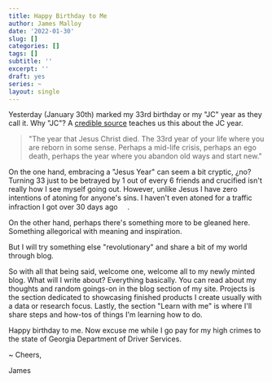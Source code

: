 ```yaml
---
title: Happy Birthday to Me
author: James Malloy
date: '2022-01-30'
slug: []
categories: []
tags: []
subtitle: ''
excerpt: ''
draft: yes
series: ~
layout: single
---
```


Yesterday (January 30th) marked my 33rd birthday or my "JC" year as they call it. Why "JC"? A [credible source](https://www.urbandictionary.com/define.php?term=jesus%20year) teaches us this about the JC year. 

<blockquote>

"The year that Jesus Christ died. The 33rd year of your life where you are reborn in some sense. Perhaps a mid-life crisis, perhaps an ego death, perhaps the year where you abandon old ways and start new."

</blockquote>

On the one hand, embracing a "Jesus Year" can seem a bit cryptic, ¿no?  Turning 33 just to be betrayed by 1 out of every 6 friends and crucified isn't really how I see myself going out. However, unlike Jesus I have zero intentions of atoning for anyone's sins. I haven't even atoned for a traffic infraction I got over 30 days ago ️<img src="https://emojipedia-us.s3.dualstack.us-west-1.amazonaws.com/thumbs/160/apple/285/man-facepalming-medium-dark-skin-tone_1f926-1f3fe-200d-2642-fe0f.png" width="15" height="15">.

On the other hand, perhaps there's something more to be gleaned here. Something allegorical with meaning and inspiration.  

But I will try something else "revolutionary" and share a bit of my world through blog. 
 
So with all that being said, welcome one, welcome all to my newly minted blog. What will I write about? Everything basically. You can read about my thoughts and random goings-on in the blog section of my site. Projects is the section dedicated to showcasing finished products I create usually with a data or research focus. Lastly, the section "Learn with me" is where I'll share steps and how-tos of things I'm learning how to do.

Happy birthday to me. Now excuse me while I go pay for my high crimes to the state of Georgia Department of Driver Services.

~ Cheers,

  James
